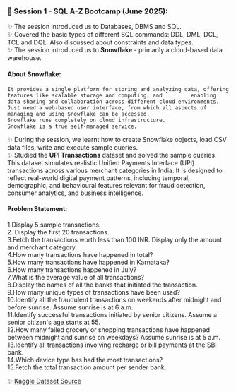 ### 📌	Session 1 - SQL A-Z Bootcamp (June 2025): <br>

✨	The session introduced us to Databases, DBMS and SQL. <br>
✨	Covered the basic types of different SQL commands: DDL, DML, DCL, TCL and DQL. Also discussed about constraints and data types. <br>
✨	The session introduced us to **Snowflake** - primarily a cloud-based data warehouse. <br>
#### About Snowflake: <br>
    It provides a single platform for storing and analyzing data, offering features like scalable storage and computing, and         enabling data sharing and collaboration across different cloud environments.
    Just need a web-based user interface, from which all aspects of managing and using Snowflake can be accessed.  
    Snowflake runs completely on cloud infrastructure. 
    Snowflake is a true self-managed service.  
✨  During the session, we learnt how to create Snowflake objects, load CSV data files, write and execute sample queries.<br>
✨	Studied the **UPI Transactions** dataset and solved the sample queries.<br>
This dataset simulates realistic Unified Payments Interface (UPI) transactions across various merchant categories in India. It is designed to reflect real-world digital payment patterns, including temporal, demographic, and behavioural features relevant for fraud detection, consumer analytics, and business intelligence. <br>
####  Problem Statement: <br>
1.Display 5 sample transactions.<br>
2. Display the first 20 transactions.<br>
3.Fetch the transactions worth less than 100 INR. Display only the amount and merchant category.<br>
4.How many transactions have happened in total?<br>
5.How many transactions have happened in Karnataka?<br>
6.How many transactions happened in July?<br>
7.What is the average value of all transactions?<br>
8.Display the names of all the banks that initiated the transaction.<br>
9.How many unique types of transactions have been used? <br>
10.Identify all the fraudulent transactions on weekends after midnight and before sunrise. Assume sunrise is at 6 a.m.<br>
11.Identify successful transactions initiated by senior citizens. Assume a senior citizen's age starts at 55.<br>
12.How many failed grocery or shopping transactions have happened between midnight and sunrise on weekdays? Assume sunrise is at 5 a.m.<br>
13.Identify all transactions involving recharge or bill payments at the SBI bank.<br>
14.Which device type has had the most transactions? <br>
15.Fetch the total transaction amount per sender bank.<br>

✨ [Kaggle Dataset Source](https://www.kaggle.com/datasets/skullagos5246/upi-transactions-2024-dataset)

